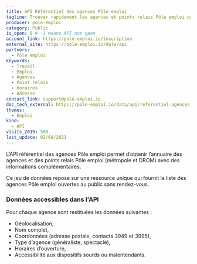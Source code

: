 ```yaml
---
title: API Référentiel des agences Pôle emploi
tagline: Trouver rapidement les agences et points relais Pôle emploi partout en France
producer: pole-emploi
category: Public
is_open: 0 # -1 means API not open
account_link: https://pole-emploi.io/inscription
external_site: https://pole-emploi.io/data/api
partners:
  - Pôle emploi
keywords:
  - Travail
  - Emploi
  - Agences
  - Point relais
  - Horaires
  - Adresse
contact_link: support@pole-emploi.io
doc_tech_external: https://pole-emploi.io/data/api/referentiel-agences
themes:
  - Emploi
kind:
  - API
visits_2019: 500
last_update: 02/08/2021
---
```


L’API référentiel des agences Pôle emploi permet d’obtenir l’annuaire des agences et des points relais Pôle emploi (métropole et DROM) avec des informations complémentaires.

Ce jeu de données repose sur une ressource unique qui fournit la liste des agences Pôle emploi ouvertes au public sans rendez-vous.

### Données accessibles dans l'API

Pour chaque agence sont restituées les données suivantes :

- Géolocalisation,
- Nom complet,
- Coordonnées (adresse postale, contacts 3949 et 3995),
- Type d’agence (généraliste, spectacle),
- Horaires d’ouverture,
- Accessibilité aux dispositifs sourds ou malentendants.
